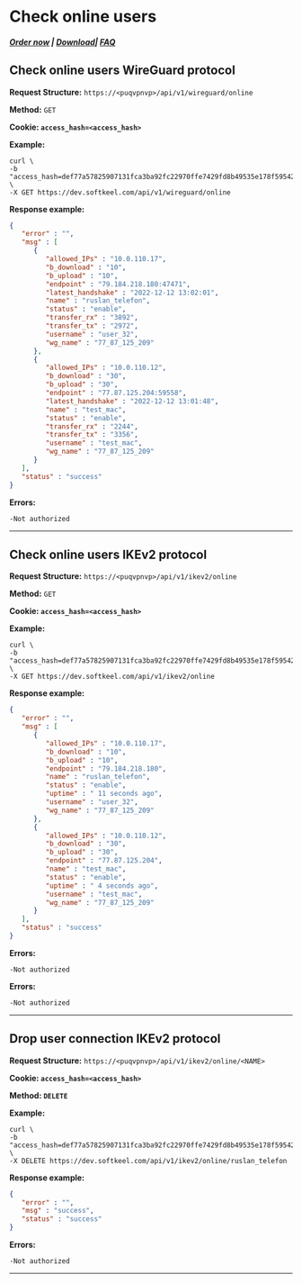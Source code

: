 # Check online users

##### [Order now](https://puqcloud.com/index.php?rp=/store/puqvpn) | [Download](https://download.puqcloud.com/cp/puqvpncp/)| [FAQ](https://faq.puqcloud.com)

## Check online users WireGuard protocol

**Request Structure:** `https://<puqvpnvp>/api/v1/wireguard/online`

**Method:** `GET`

**Cookie: `access_hash=<access_hash>`**

**Example:**

```shell
curl \
-b "access_hash=def77a57825907131fca3ba92fc22970ffe7429fd8b49535e178f59542c42cf2be854e296941de9f" \
-X GET https://dev.softkeel.com/api/v1/wireguard/online
```

**Response example:**

```JSON
{
   "error" : "",
   "msg" : [
      {
         "allowed_IPs" : "10.0.110.17",
         "b_download" : "10",
         "b_upload" : "10",
         "endpoint" : "79.184.218.180:47471",
         "latest_handshake" : "2022-12-12 13:02:01",
         "name" : "ruslan_telefon",
         "status" : "enable",
         "transfer_rx" : "3892",
         "transfer_tx" : "2972",
         "username" : "user_32",
         "wg_name" : "77_87_125_209"
      },
      {
         "allowed_IPs" : "10.0.110.12",
         "b_download" : "30",
         "b_upload" : "30",
         "endpoint" : "77.87.125.204:59558",
         "latest_handshake" : "2022-12-12 13:01:48",
         "name" : "test_mac",
         "status" : "enable",
         "transfer_rx" : "2244",
         "transfer_tx" : "3356",
         "username" : "test_mac",
         "wg_name" : "77_87_125_209"
      }
   ],
   "status" : "success"
}
```

**Errors:**

```
-Not authorized
```

- - - - - -

## Check online users IKEv2 protocol

**Request Structure:** `https://<puqvpnvp>/api/v1/ikev2/online`

**Method:** `GET`

**Cookie: `access_hash=<access_hash>`**

**Example:**

```shell
curl \
-b "access_hash=def77a57825907131fca3ba92fc22970ffe7429fd8b49535e178f59542c42cf2be854e296941de9f" \
-X GET https://dev.softkeel.com/api/v1/ikev2/online
```

**Response example:**

```JSON
{
   "error" : "",
   "msg" : [
      {
         "allowed_IPs" : "10.0.110.17",
         "b_download" : "10",
         "b_upload" : "10",
         "endpoint" : "79.184.218.180",
         "name" : "ruslan_telefon",
         "status" : "enable",
         "uptime" : " 11 seconds ago",
         "username" : "user_32",
         "wg_name" : "77_87_125_209"
      },
      {
         "allowed_IPs" : "10.0.110.12",
         "b_download" : "30",
         "b_upload" : "30",
         "endpoint" : "77.87.125.204",
         "name" : "test_mac",
         "status" : "enable",
         "uptime" : " 4 seconds ago",
         "username" : "test_mac",
         "wg_name" : "77_87_125_209"
      }
   ],
   "status" : "success"
}
```

**Errors:**

```
-Not authorized
```

**Errors:**

```
-Not authorized
```

- - - - - -

## Drop user connection IKEv2 protocol

**Request Structure:** `https://<puqvpnvp>/api/v1/ikev2/online/<NAME>`

**Cookie: `access_hash=<access_hash>`**

**Method: `DELETE`**

**Example:**

```shell
curl \
-b "access_hash=def77a57825907131fca3ba92fc22970ffe7429fd8b49535e178f59542c42cf2be854e296941de9f" \
-X DELETE https://dev.softkeel.com/api/v1/ikev2/online/ruslan_telefon
```

**Response example:**

```JSON
{
   "error" : "",
   "msg" : "success",
   "status" : "success"
}
```

**Errors:**

```
-Not authorized
```

- - - - - -
